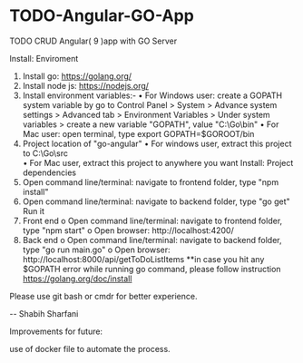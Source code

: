 # TODO-Angular-GO-App
TODO CRUD Angular( 9 )app with GO Server

Install: Enviroment
1.	Install go: https://golang.org/
2.	Install node js: https://nodejs.org/
3.	Install environment variables:-
•	For Windows user: create a GOPATH system variable by go to Control Panel > System > Advance system settings > Advanced tab > Environment Variables > Under system variables > create a new variable "GOPATH", value "C:\Go\bin"
•	For Mac user: open terminal, type export GOPATH=$GOROOT/bin
4.	Project location of "go-angular"
•	For windows user, extract this project to C:\Go\src\
•	For Mac user, extract this project to anywhere you want
Install: Project dependencies
3.	Open command line/terminal: navigate to frontend folder, type "npm install"
4.	Open command line/terminal: navigate to backend folder, type "go get"
Run it
5.	Front end
o	Open command line/terminal: navigate to frontend folder, type "npm start"
o	Open browser: http://localhost:4200/
6.	Back end
o	Open command line/terminal: navigate to backend folder, type "go run main.go"
o	Open browser: http://localhost:8000/api/getToDoListItems
**in case you hit any $GOPATH error while running go command, please follow instruction https://golang.org/doc/install

Please use git bash or cmdr for better experience.

-- Shabih Sharfani

Improvements for future:

use of docker file to automate the process.



